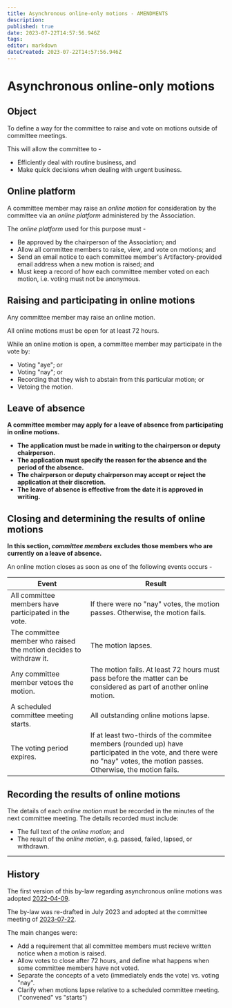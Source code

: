```yaml
---
title: Asynchronous online-only motions - AMENDMENTS
description: 
published: true
date: 2023-07-22T14:57:56.946Z
tags: 
editor: markdown
dateCreated: 2023-07-22T14:57:56.946Z
---
```


# Asynchronous online-only motions

## Object

To define a way for the committee to raise and vote on motions outside of committee meetings.

This will allow the committee to - 

- Efficiently deal with routine business, and
- Make quick decisions when dealing with urgent business.

## Online platform

A committee member may raise an *online motion* for consideration by the committee via an *online platform* administered by the Association.

The *online platform* used for this purpose must -
- Be approved by the chairperson of the Association; and
- Allow all committee members to raise, view, and vote on motions; and
- Send an email notice to each committee member's Artifactory-provided email address when a new motion is raised; and
- Must keep a record of how each committee member voted on each motion, i.e. voting must not be anonymous.

## Raising and participating in online motions

Any committee member may raise an online motion.

All online motions must be open for at least 72 hours.

While an online motion is open, a committee member may participate in the vote by:
- Voting "aye"; or
- Voting "nay"; or
- Recording that they wish to abstain from this particular motion; or
- Vetoing the motion.

## Leave of absence

**A committee member may apply for a leave of absence from participating in online motions.**
- **The application must be made in writing to the chairperson or deputy chairperson.**
- **The application must specify the reason for the absence and the period of the absence.**
- **The chairperson or deputy chairperson may accept or reject the application at their discretion.**
- **The leave of absence is effective from the date it is approved in writing.**

## Closing and determining the results of online motions

**In this section, *committee members* excludes those members who are currently on a leave of absence.**

An online motion closes as soon as one of the following events occurs -

| Event | Result |
| ----- | ------ |
| All committee members have participated in the vote. | If there were no "nay" votes, the motion passes. Otherwise, the motion fails. |
| The committee member who raised the motion decides to withdraw it. | The motion lapses. |
| Any committee member vetoes the motion. | The motion fails. At least 72 hours must pass before the matter can be considered as part of another online motion. |
| A scheduled committee meeting starts. | All outstanding online motions lapse. |
| The voting period expires. | If at least two-thirds of the commitee members (rounded up) have participated in the vote, and there were no "nay" votes, the motion passes. Otherwise, the motion fails. |

## Recording the results of online motions

The details of each *online motion* must be recorded in the minutes of the next committee meeting. The details recorded must include:
- The full text of the *online motion*; and
- The result of the *online motion*, e.g. passed, failed, lapsed, or withdrawn.

----

## History

The first version of this by-law regarding asynchronous online motions was adopted [2022-04-09](/minutes/Committee/2022-04-09).

The by-law was re-drafted in July 2023 and adopted at the committee meeting of [2023-07-22](/minutes/Committee/2023-07-22).

The main changes were:
- Add a requirement that all committee members must recieve written notice when a motion is raised.
- Allow votes to close after 72 hours, and define what happens when some committee members have not voted.
- Separate the concepts of a veto (immediately ends the vote) vs. voting "nay".
- Clarify when motions lapse relative to a scheduled committee meeting. ("convened" vs "starts")